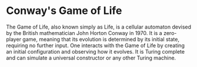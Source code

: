 # Conway's Game of Life

The Game of Life, also known simply as Life, is a cellular automaton devised by the British mathematician John Horton
Conway in 1970. It is a zero-player game, meaning that its evolution is determined by its initial state,
requiring no further input. One interacts with the Game of Life by creating an initial configuration and observing how
it evolves. It is Turing complete and can simulate a universal constructor or any other Turing machine. 